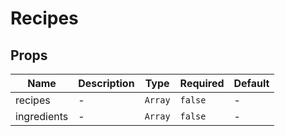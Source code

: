 # Recipes

## Props

<!-- @vuese:Recipes:props:start -->
|Name|Description|Type|Required|Default|
|---|---|---|---|---|
|recipes|-|`Array`|`false`|-|
|ingredients|-|`Array`|`false`|-|

<!-- @vuese:Recipes:props:end -->


